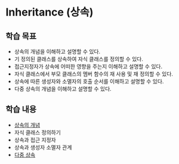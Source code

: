 # Inheritance (상속)

## 학습 목표

* 상속의 개념을 이해하고 설명할 수 있다.
* 기 정의된 클래스를 상속하여 자식 클래스를 정의할 수 있다.
* 접근지정자가 상속에 어떠한 영향을 주는지 이해하고 설명할 수 있다. 
* 자식 클래스에서 부모 클래스의 멤버 함수의 재 사용 및 재 정의할 수 있다.  
* 상속에 따른 생성자와 소멸자의 호출 순서를 이해하고 설명할 수 있다.
* 다중 상속의 개념을 이해하고 설명할 수 있다.

## 학습 내용

* [상속의 개념](https://github.com/geunkim/CPPLectures/blob/master/Inheritance/Concept.md)
* 자식 클래스 정의하기
* 상속과 접근 지정자
* 상속과 생성자 소멸자 관계 
* [다중 상속](https://github.com/geunkim/CPPLectures/blob/master/Inheritance/MultipleInheritance.md)
